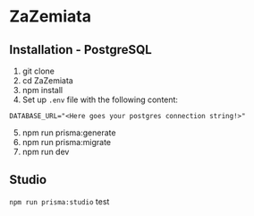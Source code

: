# ZaZemiata

## Installation - PostgreSQL

1. git clone 
2. cd ZaZemiata
3. npm install
4. Set up `.env` file with the following content:
```
DATABASE_URL="<Here goes your postgres connection string!>"
```
5. npm run prisma:generate
6. npm run prisma:migrate
7. npm run dev


## Studio
`npm run prisma:studio`
test